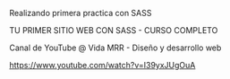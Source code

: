 Realizando primera practica con SASS

TU PRIMER SITIO WEB CON SASS - CURSO COMPLETO

Canal de YouTube
@
Vida MRR - Diseño y desarrollo web

https://www.youtube.com/watch?v=I39yxJUgOuA